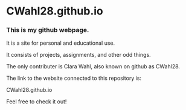 # CWahl28.github.io
### This is my github webpage. 

It is a site for personal and educational use. 

It consists of projects, assignments, and other odd things.

  

The only contributer is Clara Wahl, also known on github as CWahl28.

The link to the website connected to this repository is:
 
  CWahl28.github.io

Feel free to check it out!
